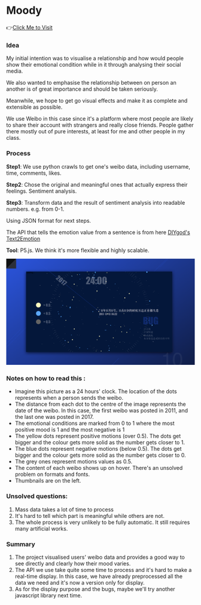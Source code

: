# Moody
👉[Click Me to Visit](https://aliceleon.github.io/moody-data/index.html)

### Idea

My initial intention was to visualise a relationship and how would people show their emotional condition while in it through analysing their social media.

We also wanted to emphasise the relationship between on person an another is of great importance and should be taken seriously.

Meanwhile, we hope to get go visual effects and make it as complete and extensible as possible.

We use Weibo in this case since it's a platform where most people are likely to share their account with strangers and really close friends. People gather there mostly out of pure interests, at least for me and other people in my class.



### Process
**Step1**: We use python crawls to get one's weibo data, including username, time, comments, likes.

**Step2**: Chose the original and meaningful ones that actually express their feelings. Sentiment analysis.

**Step3**: Transform data and the result of sentiment analysis into readable numbers. e.g. from 0-1.

Using JSON format for next steps.

The API that tells the emotion value from a sentence is from here [DIYgod's Text2Emotion](https://github.com/DIYgod/Text2Emotion)

**Tool**: P5.js. We think it's more flexible and highly scalable.


![Moody.001](./Moody.001.png)



### Notes on how to read this :

- Imagine this picture as a 24 hours' clock. The location of the dots represents when a person sends the weibo.
- The distance from each dot to the centre of the image represents the date of the weibo. In this case, the first weibo was posted in 2011, and the last one was posted in 2017.
- The emotional conditions are marked from 0 to 1 where the most positive mood is 1 and the most negative is 1
- The yellow dots represent positive motions (over 0.5). The dots get bigger and the colour gets more solid as the number gets closer to 1.
- The blue dots represent negative motions (below 0.5). The dots get bigger and the colour gets more solid as the number gets closer to 0.
- The grey ones represent motions values as 0.5.
- The content of each weibo shows up on hover. There's an unsolved problem on formats and fonts.
- Thumbnails are on the left.



### Unsolved questions:

1. Mass data takes a lot of time to process
2. It's hard to tell which part is meaningful while others are not.
3. The whole process is very unlikely to be fully automatic. It still requires many artificial works.



### Summary

1. The project visualised users' weibo data and provides a good way to see directly and clearly how their mood varies.
2. The API we use take quite some time to process and it's hard to make a real-time display. In this case, we have already preprocessed all the data we need and it's now a version only for display.
3. As for the display purpose and the bugs, maybe we'll try another javascript library next time.